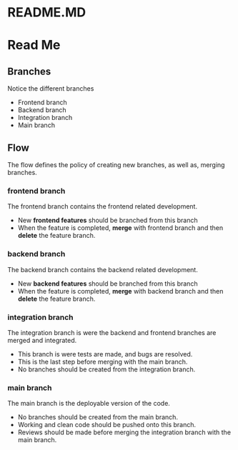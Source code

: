 # README.MD

# Read Me

## Branches

Notice the different branches

- Frontend branch
- Backend branch
- Integration branch
- Main branch

## Flow

The flow defines the policy of creating new branches, as well as, merging branches.

### frontend branch

The frontend branch contains the frontend related development.

- New **frontend features** should be branched from this branch
- When the feature is completed, **merge** with frontend branch and then **delete** the feature branch.

### backend branch

The backend branch contains the backend related development.

- New **backend features** should be branched from this branch
- When the feature is completed, **merge** with backend branch and then **delete** the feature branch.

### integration branch

The integration branch is were the backend and frontend branches are merged and integrated.

- This branch is were tests are made, and bugs are resolved.
- This is the last step before merging with the main branch.
- No branches should be created from the integration branch.

### main branch

The main branch is the deployable version of the code.

- No branches should be created from the main branch.
- Working and clean code should be pushed onto this branch.
- Reviews should be made before merging the integration branch with the main branch.
